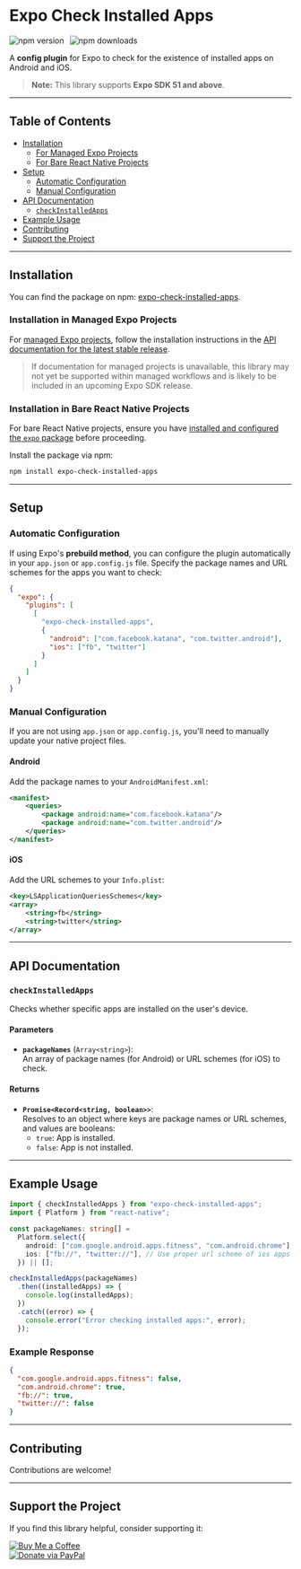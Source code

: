 # Expo Check Installed Apps

<div style="display: flex; gap: 10px; align-items: center;">
  <img src="https://img.shields.io/npm/v/expo-check-installed-apps?color=orange&style=flat-square&logo=npm" alt="npm version"/>
  <img src="https://img.shields.io/npm/dt/expo-check-installed-apps?color=darkgreen&style=flat-square&logo=npm" alt="npm downloads"/>
</div>


A **config plugin** for Expo to check for the existence of installed apps on Android and iOS.

> **Note:** This library supports **Expo SDK 51 and above**.

---

## Table of Contents

- [Installation](#installation)
  - [For Managed Expo Projects](#installation-in-managed-expo-projects)
  - [For Bare React Native Projects](#installation-in-bare-react-native-projects)
- [Setup](#setup)
  - [Automatic Configuration](#automatic-configuration)
  - [Manual Configuration](#manual-configuration)
- [API Documentation](#api-documentation)
  - [`checkInstalledApps`](#checkinstalledapps)
- [Example Usage](#example-usage)
- [Contributing](#contributing)
- [Support the Project](#support-the-project)

---

## Installation

You can find the package on npm: [expo-check-installed-apps](https://www.npmjs.com/package/expo-check-installed-apps).

### Installation in Managed Expo Projects

For [managed Expo projects](https://docs.expo.dev/archive/managed-vs-bare/), follow the installation instructions in the [API documentation for the latest stable release](https://docs.expo.dev/versions/latest/sdk/android-check-installed-apps/).

> If documentation for managed projects is unavailable, this library may not yet be supported within managed workflows and is likely to be included in an upcoming Expo SDK release.

### Installation in Bare React Native Projects

For bare React Native projects, ensure you have [installed and configured the `expo` package](https://docs.expo.dev/bare/installing-expo-modules/) before proceeding.

Install the package via npm:

```bash
npm install expo-check-installed-apps
```

---

## Setup

### Automatic Configuration

If using Expo's **prebuild method**, you can configure the plugin automatically in your `app.json` or `app.config.js` file. Specify the package names and URL schemes for the apps you want to check:

```json
{
  "expo": {
    "plugins": [
      [
        "expo-check-installed-apps",
        {
          "android": ["com.facebook.katana", "com.twitter.android"],
          "ios": ["fb", "twitter"]
        }
      ]
    ]
  }
}
```

### Manual Configuration

If you are not using `app.json` or `app.config.js`, you'll need to manually update your native project files.

#### Android

Add the package names to your `AndroidManifest.xml`:

```xml
<manifest>
    <queries>
        <package android:name="com.facebook.katana"/>
        <package android:name="com.twitter.android"/>
    </queries>
</manifest>
```

#### iOS

Add the URL schemes to your `Info.plist`:

```xml
<key>LSApplicationQueriesSchemes</key>
<array>
    <string>fb</string>
    <string>twitter</string>
</array>
```

---

## API Documentation

### `checkInstalledApps`

Checks whether specific apps are installed on the user's device.

#### Parameters

- **`packageNames`** (`Array<string>`):  
  An array of package names (for Android) or URL schemes (for iOS) to check.

#### Returns

- **`Promise<Record<string, boolean>>`**:  
  Resolves to an object where keys are package names or URL schemes, and values are booleans:
  - `true`: App is installed.
  - `false`: App is not installed.

---

## Example Usage

```typescript
import { checkInstalledApps } from "expo-check-installed-apps";
import { Platform } from "react-native";

const packageNames: string[] =
  Platform.select({
    android: ["com.google.android.apps.fitness", "com.android.chrome"], // Use package name of android apps
    ios: ["fb://", "twitter://"], // Use proper url scheme of ios apps
  }) || [];

checkInstalledApps(packageNames)
  .then((installedApps) => {
    console.log(installedApps);
  })
  .catch((error) => {
    console.error("Error checking installed apps:", error);
  });
```

### Example Response

```json
{
  "com.google.android.apps.fitness": false,
  "com.android.chrome": true,
  "fb://": true,
  "twitter://": false
}
```

---

## Contributing

Contributions are welcome!

---

## Support the Project

If you find this library helpful, consider supporting it:

[![Buy Me a Coffee](https://img.shields.io/badge/Buy%20Me%20a%20Coffee-Support%20Me-orange?logo=buymeacoffee)](https://www.buymeacoffee.com/mantu.728)  
[![Donate via PayPal](https://img.shields.io/badge/Donate-PayPal-blue?logo=paypal)](https://paypal.me/Monty728)
